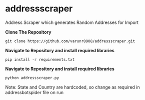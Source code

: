 # addressscraper
Address Scraper which generates Random Addresses for Import

<B>Clone The Repository</B>
```
git clone https://github.com/varunr8908/addressscraper.git
```

<B>Navigate to Repository and install required libraries</B>
```
pip install -r requirements.txt
```
<B>Navigate to Repository and install required libraries</B>
```
python addressscraper.py 
```
Note: State and Country are hardcoded, so change as required in addressbotspider file on run
